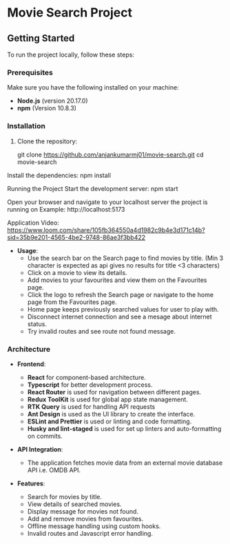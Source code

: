 # Movie Search Project

## Getting Started

To run the project locally, follow these steps:

### Prerequisites

Make sure you have the following installed on your machine:

- **Node.js** (version 20.17.0)
- **npm** (Version 10.8.3)

### Installation

1. Clone the repository:

   git clone https://github.com/anjankumarmj01/movie-search.git
   cd movie-search

Install the dependencies:
npm install

Running the Project
Start the development server:
npm start

Open your browser and navigate to your localhost server the project is running on
Example: http://localhost:5173

Application Video:
https://www.loom.com/share/105fb364550a4d1982c9b4e3d171c14b?sid=35b9e201-4565-4be2-9748-86ae3f3bb422

- **Usage**:
  - Use the search bar on the Search page to find movies by title. (Min 3 character is expected as api gives no results for title <3 characters)
  - Click on a movie to view its details.
  - Add movies to your favourites and view them on the Favourites page.
  - Click the logo to refresh the Search page or navigate to the home page from the Favourites page.
  - Home page keeps previously searched values for user to play with.
  - Disconnect internet connection and see a mesage about internet status.
  - Try invalid routes and see route not found message.

### Architecture

- **Frontend**:

  - **React** for component-based architecture.
  - **Typescript** for better development process.
  - **React Router** is used for navigation between different pages.
  - **Redux ToolKit** is used for global app state management.
  - **RTK Query** is used for handling API requests
  - **Ant Design** is used as the UI library to create the interface.
  - **ESLint and Prettier** is used or linting and code formatting.
  - **Husky and lint-staged** is used for set up linters and auto-formatting on commits.

- **API Integration**:

  - The application fetches movie data from an external movie database API i.e. OMDB API.

- **Features**:
  - Search for movies by title.
  - View details of searched movies.
  - Display message for movies not found.
  - Add and remove movies from favourites.
  - Offline message handling using custom hooks.
  - Invalid routes and Javascript error handling.
